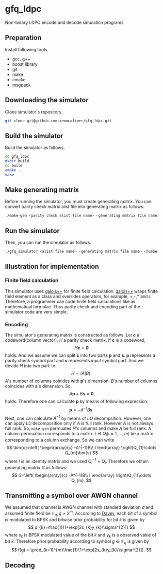 <script async src="https://cdn.jsdelivr.net/npm/mathjax@3/es5/tex-chtml.js" id="MathJax-script"></script>
# gfq_ldpc
Non-binary LDPC encode and decode simulation programs

## Preparation
Install following tools.

- gcc, g++
- boost library
- git
- make
- cmake
- [msgpack](https://github.com/msgpack/msgpack-c)

## Downloading the simulator
Clone simulator's repository.

```sh
git clone git@github.com:xenocaliver/gfq_ldpc.git
```

## Build the simulator
Build the simulator as follows.
```sh
cd gfq_ldpc
mkdir build
cd build
cmake ..
make
```
## Make generating matrix
Before running the simulator, you must create generating matrix.
You can convert parity check matrix alist file into generating matrix as follows. 
```sh
./make-gen <parity check alist file name> <generating matrix file name>
```

## Run the simulator
Then, you can run the simulator as follows.

```sh
./gfq_simulator <alist file name> <generating matrix file name> <number of transmission> <sigma for AWGN channel> <Sum-Product iteration limit>
```

## Illustration for implementation
### Finite field calculation
This simulator uses [galois++](https://github.com/wkjarosz/galois) for finite field calculation. [galois++](https://github.com/wkjarosz/galois) wraps finite field element as a class and overrides operators, for example, +,-,* and /. Therefore,
a programmer can code finite field calculations like as mathematical formulae.
Thus parity check and encoding part of the simulator code are very simple.

### Encoding
The simulator's generating matrix is constructed as follows.
Let $\bm{c}$ a codeword(column vector), $H$ a parity check matrix. If $\bm{c}$ is a codeword, 
$$
H\bm{c}=\bm{0}
$$
holds. And we assume we can split $\bm{c}$ into two parts $\bm{p}$ and $\bm{s}$. $\bm{p}$ represents a parity check symbol part and $\bm{s}$ represents input symbol part.
And we devide $H$ into two part i.e.
$$
H=\left(A\vert B\right).
$$
$A$'s number of columns coinides with $\bm{p}$'s dimension. $B$'s number of columns coincides with $\bm{s}$'s dimension. So,
$$
A\bm{p}+B\bm{s}=\bm{0}
$$
holds. Therefore one can calculate $\bm{p}$ by means of following expression:
$$
\bm{p}=-A^{-1}B\bm{s}.
$$
Next, one can calculate $A^{-1}$ by means of $LU$ decompsition. However, one can apply $LU$ decomposition only if $A$ is full rank. However $A$ is not always full rank. So, `make-gen` permuates $H$'s columns and make $A$ be full rank. A column permuation corresponds to a matrix. Let $Q_{i}(i=1,\ldots, m)$ be a matrix corresponding to a column exchange. So we can write
$$
\bm{c}=\left(
    \begin{array}{c}
    -A^{-1}B\\
    I
    \end{array}
    \right)Q_{1}\cdots Q_{m}\bm{s}
$$
where $I$ is an identity matrix and we used $Q_{i}^{-1}=Q_{i}$. Therefore we obtain generating matrix $G$ as follows:
$$
G=\left(
    \begin{array}{c}
    -A^{-1}B\\
    I
    \end{array}
    \right)Q_{1}\cdots Q_{m}.
$$

## Transmitting a symbol over AWGN channel
We assumed that channel is AWGN channel with standard deviation $\sigma$ and assumed
finite field be $\mathbb{F}_{q}, q=2^{m}$. According to [Davey](https://ieeexplore.ieee.org/document/706440), each bit of a symbol is modulated to BPSK and bitwise prior probability for bit $k$ is given by
$$
p_{k}=\frac{1}{1+\exp[2s_{k}y_{k}/\sigma^{2}]}
$$
where $s_{k}$ is BPSK modulated value of the bit $k$ and $y_{k}$ is a observed value of bit $k$. Therefore prior probability according to symbol $g\in\mathbb{F}_{q}$ is given by
$$
f(g) = \prod_{k=1}^{m}\frac{1}{1+\exp[2s_{k}y_{k}/\sigma^{2}]}.
$$

## Decoding

